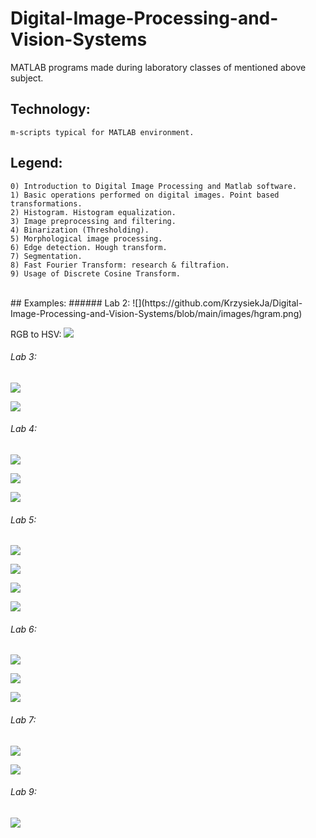 # Digital-Image-Processing-and-Vision-Systems
MATLAB programs made during laboratory classes of mentioned above subject.

## Technology:
```
m-scripts typical for MATLAB environment.
```

## Legend:
```
0) Introduction to Digital Image Processing and Matlab software.
1) Basic operations performed on digital images. Point based transformations.
2) Histogram. Histogram equalization.
3) Image preprocessing and filtering.
4) Binarization (Thresholding).
5) Morphological image processing.
6) Edge detection. Hough transform.
7) Segmentation.
8) Fast Fourier Transform: research & filtrafion.
9) Usage of Discrete Cosine Transform.
```
<br>
## Examples:
###### Lab 2:
![](https://github.com/KrzysiekJa/Digital-Image-Processing-and-Vision-Systems/blob/main/images/hgram.png)
 
RGB to HSV:
![](https://github.com/KrzysiekJa/Digital-Image-Processing-and-Vision-Systems/blob/main/images/rgb_to_hsv.png)
###### Lab 3:
![](https://github.com/KrzysiekJa/Digital-Image-Processing-and-Vision-Systems/blob/main/images/gaussian_kernel.png)
 
![](https://github.com/KrzysiekJa/Digital-Image-Processing-and-Vision-Systems/blob/main/images/moon_laplacian.png)
###### Lab 4:
![](https://github.com/KrzysiekJa/Digital-Image-Processing-and-Vision-Systems/blob/main/images/coins_binarization.png)
 
![](https://github.com/KrzysiekJa/Digital-Image-Processing-and-Vision-Systems/blob/main/images/text_binarization.png)

![](https://github.com/KrzysiekJa/Digital-Image-Processing-and-Vision-Systems/blob/main/images/entropy_binarization.png)
###### Lab 5:
![](https://github.com/KrzysiekJa/Digital-Image-Processing-and-Vision-Systems/blob/main/images/morfological.png)
 
![](https://github.com/KrzysiekJa/Digital-Image-Processing-and-Vision-Systems/blob/main/images/thinning.png)

![](https://github.com/KrzysiekJa/Digital-Image-Processing-and-Vision-Systems/blob/main/images/cars_morf.png)
 
![](https://github.com/KrzysiekJa/Digital-Image-Processing-and-Vision-Systems/blob/main/images/reconstruction.png)
###### Lab 6:
![](https://github.com/KrzysiekJa/Digital-Image-Processing-and-Vision-Systems/blob/main/images/canny.png)
 
![](https://github.com/KrzysiekJa/Digital-Image-Processing-and-Vision-Systems/blob/main/images/LoG.png)

![](https://github.com/KrzysiekJa/Digital-Image-Processing-and-Vision-Systems/blob/main/images/hough.png)
###### Lab 7:
![](https://github.com/KrzysiekJa/Digital-Image-Processing-and-Vision-Systems/blob/main/7_segmentation/knee.png)
 
![](https://github.com/KrzysiekJa/Digital-Image-Processing-and-Vision-Systems/blob/main/images/segmentation.png)
###### Lab 9:
![](https://github.com/KrzysiekJa/Digital-Image-Processing-and-Vision-Systems/blob/main/images/lilia_dct.jpg)

